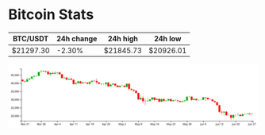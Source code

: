 # Bitcoin Stats

BTC/USDT|24h change|24h high|24h low|
|---|---|---|---|
|$21297.30|-2.30%|$21845.73|$20926.01|

<img src="./chart.svg">

